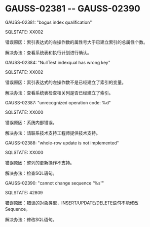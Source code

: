 # GAUSS-02381 -- GAUSS-02390<a name="ZH-CN_TOPIC_0302073333"></a>

GAUSS-02381: "bogus index qualification"

SQLSTATE: XX002

错误原因：索引表达式的左操作数的属性号大于已建立索引的总属性个数。

解决办法：查看系统表和执行计划进行确认。

GAUSS-02384: "NullTest indexqual has wrong key"

SQLSTATE: XX002

错误原因：索引表达式的左操作数不是已经建立了索引的变量。

解决办法：查看系统表检查相关列是否已经建立了索引。

GAUSS-02387: "unrecognized operation code: %d"

SQLSTATE: XX000

错误原因：系统内部错误。

解决办法：请联系技术支持工程师提供技术支持。

GAUSS-02388: "whole-row update is not implemented"

SQLSTATE: XX000

错误原因：整列的更新操作不支持。

解决办法：检查SQL语句。

GAUSS-02390: "cannot change sequence '%s'"

SQLSTATE: 42809

错误原因：错误的对象类型，INSERT/UPDATE/DELETE语句不能修改Sequence。

解决办法：修改SQL语句。

